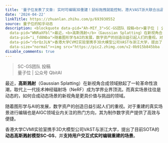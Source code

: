 ```yaml
---
title: '量子位发表了文章: 实时可编辑3D重建！鼠标拖拽就能控制，港大VAST浙大联合出品'
date: '2024-04-22'
linkTitle: https://zhuanlan.zhihu.com/p/693930552
source: 量子位的知乎动态
description: <blockquote data-pid="Ah-MIf_3">SC-GS团队 投稿<br>量子位 | 公众号 QbitAI</blockquote><p
  data-pid="WNRaXFbl">最近，<b>高斯溅射</b>（Gaussian Splatting）在新视角合成领域掀起了一轮革命性浪潮，取代上一代技术神经辐射场（NeRF）成为学界业界顶流。而真实场景往往是动态的，如何合成动态场景的新视角是更具价值与挑战的领域。</p><p
  data-pid="i_fd8Nba">随着图形学与AI的发展，数字资产的创造日益引起人们的重视。对于重建的真实场景进行编辑也是AIGC领域业内关注的热门方向，其为制作数字资产提供了高效与便捷。</p><p
  data-pid="rbrQzJLN">香港大学CVMI实验室携手3D大模型公司VAST与浙江大学，提出了目前SOTA的<b>动态高斯溅射模型SC-GS</b>，并<b>支持用户交互式实时编辑重建的场景</b>。</p><b><figure
  data-size="normal"><img src="https://pic2.zhimg.com/v2-0b915b845bba ...
disable_comments: true
---
```

<blockquote data-pid="Ah-MIf_3">SC-GS团队 投稿<br>量子位 | 公众号 QbitAI</blockquote><p data-pid="WNRaXFbl">最近，<b>高斯溅射</b>（Gaussian Splatting）在新视角合成领域掀起了一轮革命性浪潮，取代上一代技术神经辐射场（NeRF）成为学界业界顶流。而真实场景往往是动态的，如何合成动态场景的新视角是更具价值与挑战的领域。</p><p data-pid="i_fd8Nba">随着图形学与AI的发展，数字资产的创造日益引起人们的重视。对于重建的真实场景进行编辑也是AIGC领域业内关注的热门方向，其为制作数字资产提供了高效与便捷。</p><p data-pid="rbrQzJLN">香港大学CVMI实验室携手3D大模型公司VAST与浙江大学，提出了目前SOTA的<b>动态高斯溅射模型SC-GS</b>，并<b>支持用户交互式实时编辑重建的场景</b>。</p><b><figure data-size="normal"><img src="https://pic2.zhimg.com/v2-0b915b845bba ...